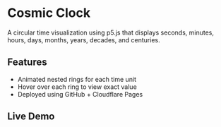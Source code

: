# Cosmic Clock

A circular time visualization using p5.js that displays seconds, minutes, hours, days, months, years, decades, and centuries.

## Features
- Animated nested rings for each time unit
- Hover over each ring to view exact value
- Deployed using GitHub + Cloudflare Pages

## Live Demo
